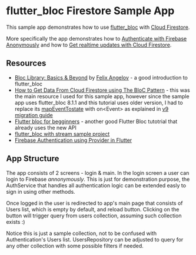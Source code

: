 # flutter_bloc Firestore Sample App

This sample app demonstrates how to use [flutter_bloc](https://pub.dev/packages/flutter_bloc) with [Cloud Firestore](https://firebase.google.com/docs/firestore/).

More specifically the app demonstrates how to [Authenticate with Firebase Anonymously](https://firebase.google.com/docs/auth/flutter/anonymous-auth) and how to [Get realtime updates with Cloud Firestore](https://firebase.google.com/docs/firestore/query-data/listen).

## Resources

- [Bloc Library: Basics & Beyond](https://www.youtube.com/watch?v=knMvKPKBzGE) by [Felix Angelov](https://github.com/felangel) - a good introduction to flutter_bloc
- [How to Get Data From Cloud Firestore using The BloC Pattern](https://www.youtube.com/watch?v=O8-Q6RyO8QY) - this was the main resource I used for this sample app, however since the sample app uses flutter_bloc 8.1.1 and this tutorial uses older version, I had to replace its [mapEventTostate](https://github.com/felangel/bloc/issues/2526) with on\<Event\> as explained in [v9 migration guide](https://bloclibrary.dev/#/migration?id=packagebloc-1)
- [Flutter bloc for begginners](https://medium.com/flutter-community/flutter-bloc-for-beginners-839e22adb9f5) - another good Flutter Bloc tutotrial that already uses the new API 
- [flutter_bloc with stream sample project](https://github.com/felangel/bloc/tree/master/examples/flutter_bloc_with_stream)
- [Firebase Authentication using Provider in Flutter](https://medium.flutterdevs.com/firebase-authentication-using-provider-in-flutter-522841a2ee4d)

## App Structure

The app consists of 2 screens - login & main. In the login screen a user can login to Firebase *annonymously*. This is just for demonstration purpose, the AuthService that handles all authentication logic can be extended easly to sign in using other methods.

Once logged in the user is redirected to app's main page that consists of Users list, which is empty by default, and reload button.
Clicking on the button will trigger query from users collection, assuming such collection exists :)

Notice this is just a sample collection, not to be confused with Authentication's Users list. UsersRepository can be adjusted to query for any other collection with some possible filters if needed.
